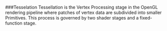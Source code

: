 ###Tesselation
Tessellation is the Vertex Processing stage in the OpenGL rendering pipeline where patches of vertex data are subdivided into smaller Primitives. This process is governed by two shader stages and a fixed-function stage.
